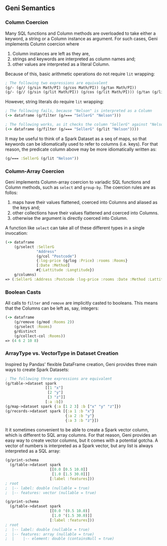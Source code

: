 ## Geni Semantics

### Column Coercion

Many SQL functions and Column methods are overloaded to take either a keyword, a string or a Column instance as argument. For such cases, Geni implements Column coercion where

1. Column instances are left as they are,
2. strings and keywords are interpreted as column names and;
3. other values are interpreted as a literal Column.

Because of this, basic arithmetic operations do not require `lit` wrapping:

```clojure
; The following two expressions are equivalent
(g/- (g// (g/sin Math/PI) (g/cos Math/PI)) (g/tan Math/PI))
(g/- (g// (g/sin (g/lit Math/PI)) (g/cos (g/lit Math/PI))) (g/tan (g/lit Math/PI)))
```

However, string literals do require `lit` wrapping:

```clojure
; The following fails, because "Nelson" is interpreted as a Column
(-> dataframe (g/filter (g/=== "SellerG" "Nelson")))

; The following works, as it checks the column "SellerG" against "Nelson" as a literal
(-> dataframe (g/filter (g/=== "SellerG" (g/lit "Nelson"))))
```

It may be useful to think of a Spark Dataset as a seq of maps, so that keywords can be idiomatically used to refer to columns (i.e. keys). For that reason, the predicate column above may be more idiomatically written as:

```clojure
(g/=== :SellerG (g/lit "Nelson"))
```

### Column-Array Coercion

Geni implements Column-array coercion to variadic SQL functions and Column methods, such as `select` and `group-by`. The coercion rules are as follos:

1. maps have their values flattened, coerced into Columns and aliased as the keys and;
2. other collections have their values flattened and coerced into Columns.
3. otherwise the argument is directly coerced into  Column.

A function like `select` can take all of these different types in a single invocation:

```clojure
(-> dataframe
    (g/select :SellerG
              "Address"
              (g/col "Postcode")
              {:log-price (g/log :Price) :rooms :Rooms}
              [:Date :Method]
              #{:Lattitude :Longtitude})
    g/columns)
=> (:SellerG :Address :Postcode :log-price :rooms :Date :Method :Lattitude :Longtitude)
```

### Boolean Casts

All calls to `filter` and `remove` are implicitly casted to booleans. This means that the Columns can be left as, say, integers:

```clojure
(-> dataframe
    (g/remove (g/mod :Rooms 2))
    (g/select :Rooms)
    g/distinct
    (g/collect-col :Rooms))
=> (4 6 2 10 8)
```

### ArrayType vs. VectorType in Dataset Creation

Inspired by Pandas' flexible DataFrame creation, Geni provides three main ways to create Spark Datasets:

```clojure
; The following three expressions are equivalent
(g/table->dataset spark
                  [[1 "x"]
                   [2 "y"]
                   [3 "z"]]
                  [:a :b])
(g/map->dataset spark {:a [1 2 3] :b ["x" "y" "z"]})
(g/records->dataset spark [{:a 1 :b "x"}
                           {:a 2 :b "y"}
                           {:a 3 :b "z"}])
```

It it sometimes convenient to be able to create a Spark vector column, which is different to SQL array columns. For that reason, Geni provides an easy way to create vector columns, but it comes with a potential gotcha. A vector of numbers is interpreted as a Spark vector, but any list is always interpreted as a SQL array:

```clojure
(g/print-schema
  (g/table->dataset spark
                    [[0.0 [0.5 10.0]]
                     [1.0 [1.5 30.0]]]
                    [:label :features]))
; root
;  |-- label: double (nullable = true)
;  |-- features: vector (nullable = true)

(g/print-schema
  (g/table->dataset spark
                    [[0.0 '(0.5 10.0)]
                     [1.0 '(1.5 30.0)]]
                    [:label :features]))
; root
;  |-- label: double (nullable = true)
;  |-- features: array (nullable = true)
;  |    |-- element: double (containsNull = true)
```
